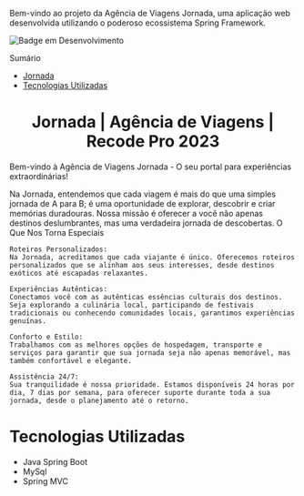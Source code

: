 Bem-vindo ao projeto da Agência de Viagens Jornada, uma aplicação web desenvolvida utilizando o poderoso ecossistema Spring Framework.

![Badge em Desenvolvimento](http://img.shields.io/static/v1?label=STATUS&message=EM%20DESENVOLVIMENTO&color=GREEN&style=for-the-badge)

Sumário
- [Jornada](#jornada)
- [Tecnologias Utilizadas](#tecnologias-utilizadas)


<h1 align="center"> Jornada | Agência de Viagens | Recode Pro 2023 </h1>
Bem-vindo à Agência de Viagens Jornada - O seu portal para experiências extraordinárias!

Na Jornada, entendemos que cada viagem é mais do que uma simples jornada de A para B; é uma oportunidade de explorar, descobrir e criar memórias duradouras. Nossa missão é oferecer a você não apenas destinos deslumbrantes, mas uma verdadeira jornada de descobertas.
O Que Nos Torna Especiais

    Roteiros Personalizados:
    Na Jornada, acreditamos que cada viajante é único. Oferecemos roteiros personalizados que se alinham aos seus interesses, desde destinos exóticos até escapadas relaxantes.

    Experiências Autênticas:
    Conectamos você com as autênticas essências culturais dos destinos. Seja explorando a culinária local, participando de festivais tradicionais ou conhecendo comunidades locais, garantimos experiências genuínas.

    Conforto e Estilo:
    Trabalhamos com as melhores opções de hospedagem, transporte e serviços para garantir que sua jornada seja não apenas memorável, mas também confortável e elegante.

    Assistência 24/7:
    Sua tranquilidade é nossa prioridade. Estamos disponíveis 24 horas por dia, 7 dias por semana, para oferecer suporte durante toda a sua jornada, desde o planejamento até o retorno.




# Tecnologias Utilizadas
- Java Spring Boot
- MySql
- Spring MVC
  
